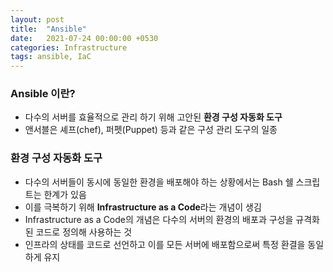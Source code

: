```yaml
---
layout: post
title:  "Ansible"
date:   2021-07-24 00:00:00 +0530
categories: Infrastructure
tags: ansible, IaC
---
```

### Ansible 이란?
- 다수의 서버를 효율적으로 관리 하기 위해 고안된 **환경 구성 자동화 도구**
- 앤서블은 셰프(chef), 퍼펫(Puppet) 등과 같은 구성 관리 도구의 일종

### 환경 구성 자동화 도구
- 다수의 서버들이 동시에 동일한 환경을 배포해야 하는 상황에서는 Bash 쉘 스크립트는 한계가 있음
- 이를 극복하기 위해 **Infrastructure as a Code**라는 개념이 생김
- Infrastructure as a Code의 개념은 다수의 서버의 환경의 배포과 구성을 규격화된 코드로 정의해 사용하는 것
- 인프라의 상태를 코드로 선언하고 이를 모든 서버에 배포함으로써 특정 환결을 동일하게 유지




